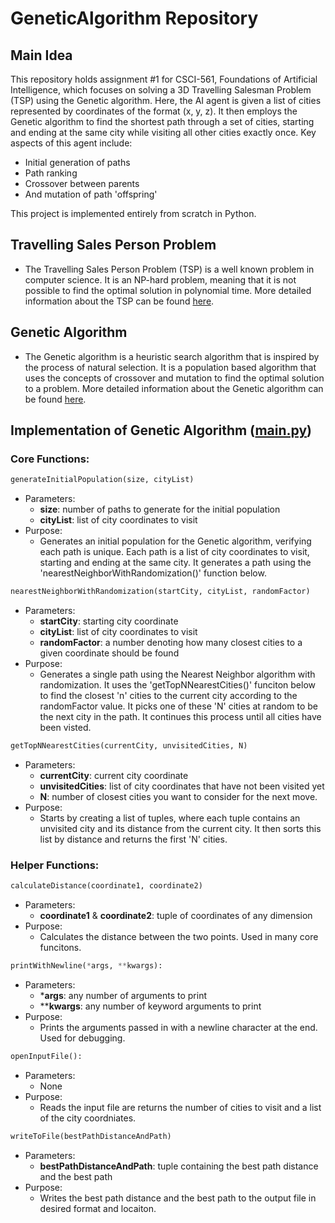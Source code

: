  # GeneticAlgorithm Repository

## Main Idea
This repository holds assignment #1 for CSCI-561, Foundations of Artificial Intelligence, which focuses on solving a 3D Travelling Salesman Problem (TSP) using the Genetic algorithm. Here, the AI agent is given a list of cities represented by coordinates of the format (x, y, z). It then employs the Genetic algorithm to find the shortest path through a set of cities, starting and ending at the same city while visiting all other cities exactly once. Key aspects of this agent include:
- Initial generation of paths
- Path ranking
- Crossover between parents
- And mutation of path 'offspring'

This project is implemented entirely from scratch in Python.

## Travelling Sales Person Problem
- The Travelling Sales Person Problem (TSP) is a well known problem in computer science. It is an NP-hard problem, meaning that it is not possible to find the optimal solution in polynomial time. More detailed information about the TSP can be found [here](https://blog.routific.com/blog/travelling-salesman-problem#:~:text=The%20Traveling%20Salesman%20Problem%20(TSP,and%20optionally%20an%20ending%20point.)).

## Genetic Algorithm
- The Genetic algorithm is a heuristic search algorithm that is inspired by the process of natural selection. It is a population based algorithm that uses the concepts of crossover and mutation to find the optimal solution to a problem. More detailed information about the Genetic algorithm can be found [here](https://towardsdatascience.com/introduction-to-genetic-algorithms-including-example-code-e396e98d8bf3).

## Implementation of Genetic Algorithm ([main.py](https://github.com/mkschulz9/GeneticAlgorithm/blob/main/main.py))
### Core Functions:
```python
generateInitialPopulation(size, cityList)
```
- Parameters:
    - **size**: number of paths to generate for the initial population
    - **cityList**: list of city coordinates to visit
- Purpose:
    - Generates an initial population for the Genetic algorithm, verifying each path is unique. Each path is a list of city coordinates to visit, starting and ending at the same city. It generates a path using the 'nearestNeighborWithRandomization()' function below.

```python
nearestNeighborWithRandomization(startCity, cityList, randomFactor)
```
- Parameters:
    - **startCity**: starting city coordinate
    - **cityList**: list of city coordinates to visit
    - **randomFactor**: a number denoting how many closest cities to a given coordinate should be found
- Purpose:
    - Generates a single path using the Nearest Neighbor algorithm with randomization. It uses the 'getTopNNearestCities()' funciton below to find the closest 'n' cities to the current city according to the randomFactor value. It picks one of these 'N' cities at random to be the next city in the path. It continues this process until all cities have been visted.

```python
getTopNNearestCities(currentCity, unvisitedCities, N)
```
- Parameters:
    - **currentCity**: current city coordinate
    - **unvisitedCities**: list of city coordinates that have not been visited yet
    - **N**: number of closest cities you want to consider for the next move.
- Purpose:
    - Starts by creating a list of tuples, where each tuple contains an unvisited city and its distance from the current city. It then sorts this list by distance and returns the first 'N' cities.

### Helper Functions:
```python
calculateDistance(coordinate1, coordinate2)
```
- Parameters:
    - **coordinate1** & **coordinate2**: tuple of coordinates of any dimension
- Purpose:
    - Calculates the distance between the two points. Used in many core funcitons.

```python
printWithNewline(*args, **kwargs):
```
- Parameters:
    - ***args**: any number of arguments to print
    - ****kwargs**: any number of keyword arguments to print
- Purpose:
    - Prints the arguments passed in with a newline character at the end. Used for debugging.

```python
openInputFile():
```
- Parameters:
    - None
- Purpose:
    - Reads the input file are returns the number of cities to visit and a list of the city coordniates.

```python
writeToFile(bestPathDistanceAndPath)
```
- Parameters:
    - **bestPathDistanceAndPath**: tuple containing the best path distance and the best path
- Purpose:
    - Writes the best path distance and the best path to the output file in desired format and locaiton.

